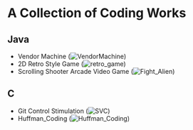 # A Collection of Coding Works

## Java

* Vendor Machine (![VendorMachine](/Java/VendorMachine/))
* 2D Retro Style Game (![retro_game](/Java/retro_game/))
* Scrolling Shooter Arcade Video Game (![Fight_Alien](/Java/Fight_Alien/))

## C

* Git Control Stimulation (![SVC](/C/SVC/))
* Huffman_Coding (![Huffman_Coding](/C/Huffman_Coding/))
